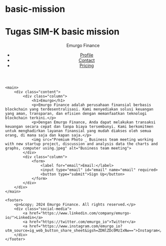 # basic-mission
# Tugas SIM-K basic mission
<!DOCTYPE html>
<html lang="en">
<head>
    <meta charset="UTF-8">
    <meta name="viewport" content="width=device-width, initial-scale=1.0">
    <title>Landing Page MVP</title>
    <link rel="stylesheet" href="styles.css">
</head>
<body>
    <header>
        <div class="logo">Emurgo Finance </div>
        <nav>
            <ul>
                <li><a href="#https://www.emurgo.io/">Profile</a></li>
                <li><a href="#contact">Contact</a></li>
                <li><a href="#pricing">Pricing</a></li>
            </ul>
        </nav>
    </header>

    <main>
        <div class="content">
            <div class="column">
                <h1>Emurgo</h1>
                <p>Emurgo Finance adalah perusahaan finansial berbasis blockchain yang terdesentralisasi. Kami menyediakan solusi keuangan yang aman, transparan, dan efisien dengan memanfaatkan teknologi blockchain terkini.</p>
                <p>Dengan Emurgo Finance, Anda dapat melakukan transaksi keuangan secara cepat dan tanpa biaya tersembunyi. Kami berkomitmen untuk menghadirkan layanan finansial yang mudah diakses oleh semua orang, di mana saja dan kapan saja.</p>
                <img src="Premium Photo _ Business team meeting working with new startup project, discussion and analysis data the charts and graphs, computer using.jpeg" alt="Business team meeting">
            </div>
            <div class="column">
                <form>
                    <label for="email">Email:</label>
                    <input type="email" id="email" name="email" required>
                    <button type="submit">Sign Up</button>
                </form>
            </div>
        </div>
    </main>

    <footer>
        <p>&copy; 2024 Emurgo Finance. All rights reserved.</p>
        <div class="social-media">
            <a href="https://www.linkedin.com/company/emurgo-io/">Linkedin</a>
            <a href="https://twitter.com/emurgo_io">Twitter</a>
            <a href="https://www.instagram.com/emurgo_io?utm_source=ig_web_button_share_sheet&igsh=ZDNlZDc0MzIxNw==">Instagram</a>
        </div>
    </footer>
</body>
</html>
